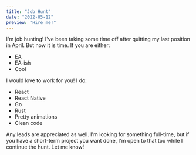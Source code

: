 ```yaml
---
title: "Job Hunt"
date: "2022-05-12"
preview: "Hire me!"
---
```


I'm job hunting! I've been taking some time off after quitting my last position in April. But now it is time. If you are either:

- EA
- EA-ish
- Cool

I would love to work for you! I do:

- React
- React Native
- Go
- Rust
- Pretty animations
- Clean code

Any leads are appreciated as well. I'm looking for something full-time, but if you have a short-term project you want done, I'm open to that too while I continue the hunt. Let me know! 
